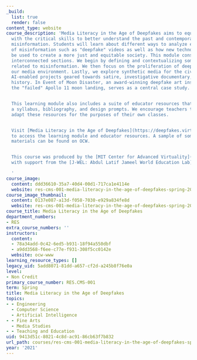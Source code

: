 ```yaml
---
_build:
  list: true
  render: false
content_type: website
course_description: 'Media Literacy in the Age of Deepfakes aims to equip students
  with the critical skills to better understand the past and contemporary threat of
  misinformation. Students will learn about different ways to analyze emerging forms
  of misinformation such as "deepfake" videos as well as how new technologies can
  be used to create a more just and equitable society. This module consists of three
  interconnected sections. We begin by defining and contextualizing some key terms
  related to misinformation. We then focus on the proliferation of deepfakes within
  our media environment. Lastly, we explore synthetic media for the civic good, including
  AI-enabled projects geared towards satire, investigative documentary, and public
  history. In Event of Moon Disaster, an award-winning deepfake art installation about
  the "failed" Apollo 11 moon landing, serves as a central case study.


  This learning module also includes a suite of educator resources that consists of
  a syllabus, bibliography, and design prompts. We encourage teachers to draw on and
  adapt these resources for the purposes of their own classes.


  Visit [Media Literacy in the Age of Deepfakes](https://deepfakes.virtuality.mit.edu/)
  to access the learning module and educator resources. A sample of some of these
  materials can be found on OCW.


  This course was produced by the [MIT Center for Advanced Virtuality](http://virtuality.mit.edu/),
  with support from the [J-WEL: Abdul Latif Jameel World Education Lab](http://jwel.mit.edu/).

  '
course_image:
  content: ddd36610-35a7-40d4-00d1-717ca1e4114e
  website: res-cms-001-media-literacy-in-the-age-of-deepfakes-spring-2021
course_image_thumbnail:
  content: 0137e087-a13d-f058-7030-e929a834fe8d
  website: res-cms-001-media-literacy-in-the-age-of-deepfakes-spring-2021
course_title: Media Literacy in the Age of Deepfakes
department_numbers:
- RES
extra_course_numbers: ''
instructors:
  content:
  - 78a34add-0c42-6ed5-b931-18f94a550dbf
  - a9dd3568-f6ee-c77e-f931-308f5cc0142e
  website: ocw-www
learning_resource_types: []
legacy_uid: 5add8071-81dd-a657-cf2d-a245b8f76e0a
level:
- Non Credit
primary_course_number: RES.CMS-001
term: Spring
title: Media Literacy in the Age of Deepfakes
topics:
- - Engineering
  - Computer Science
  - Artificial Intelligence
- - Fine Arts
  - Media Studies
- - Teaching and Education
uid: 9413d51c-8021-4c8d-ac91-86cb63f7b832
url_path: courses/res-cms-001-media-literacy-in-the-age-of-deepfakes-spring-2021
year: '2021'
---
```

